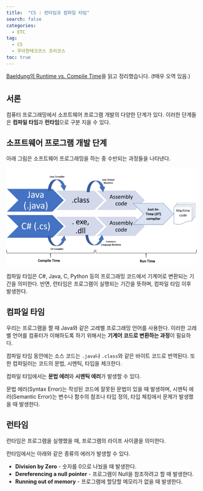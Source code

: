 ```yaml
---
title:  "CS : 런타임과 컴파일 타임"
search: false
categories: 
  - ETC
tag:
  - CS
  - 우아한테크코스 프리코스
toc: true
---
```


[Baeldung의 Runtime vs. Compile Time](https://www.baeldung.com/cs/runtime-vs-compile-time)을 읽고 정리했습니다.
(❗매우 오역 있음.)

## 서론

컴퓨터 프로그래밍에서 소프트웨어 프로그램 개발의 다양한 단계가 있다. 이러한 단계들은 **컴파일 타임**과 **런타임**으로 구분 지을 수 있다.

## 소프트웨어 프로그램 개발 단계

아래 그림은 소프트웨어 프로그래밍을 하는 중 수반되는 과정들을 나타낸다.

![alt text](../../assets/posts/CS/Runtime%20and%20Compile%20Time/image.png)

컴파일 타임은 C#, Java, C, Python 등의 프로그래밍 코드에서 기계어로 변환되는 기간을 의미한다. 반면, 런타임은 프로그램이 실행되는 기간을 뜻하며, 컴파일 타임 이후 발생한다.

## 컴파일 타임

우리는 프로그램을 짤 때 Java와 같은 고레벨 프로그래밍 언어를 사용한다. 이러한 고레벨 언어를 컴퓨터가 이해하도록 하기 위해서는 **기계어 코드로 변환하는 과정**이 필요하다.

컴파일 타임 동안에는 소스 코드는 `.java`나 `.class`와 같은 바이트 코드로 번역된다. 또한 컴파일러는 코드의 문법, 시멘틱, 타입을 체크한다.

컴파일 타임에서는 **문법 에러**와 **시멘틱 에러**가 발생할 수 있다. 

문법 에러(Syntax Error)는 작성된 코드에 잘못된 문법이 있을 때 발생하며, 시멘틱 에러(Semantic Error)는 변수나 함수의 참조나 타입 정의, 타입 체킹에서 문제가 발생했을 때 발생한다.

## 런타임

런타임은 프로그램을 실행했을 때, 프로그램의 라이프 사이클을 의미한다. 

런타임에서는 아래와 같은 종류의 에러가 발생할 수 있다.

- **Division by Zero** - 숫자를 0으로 나눴을 때 발생한다.
- **Dereferencing a null pointer** - 프로그램이 Null을 참조하려고 할 때 발생한다.
- **Running out of memory** - 프로그램에 할당할 메모리가 없을 때 발생한다.
